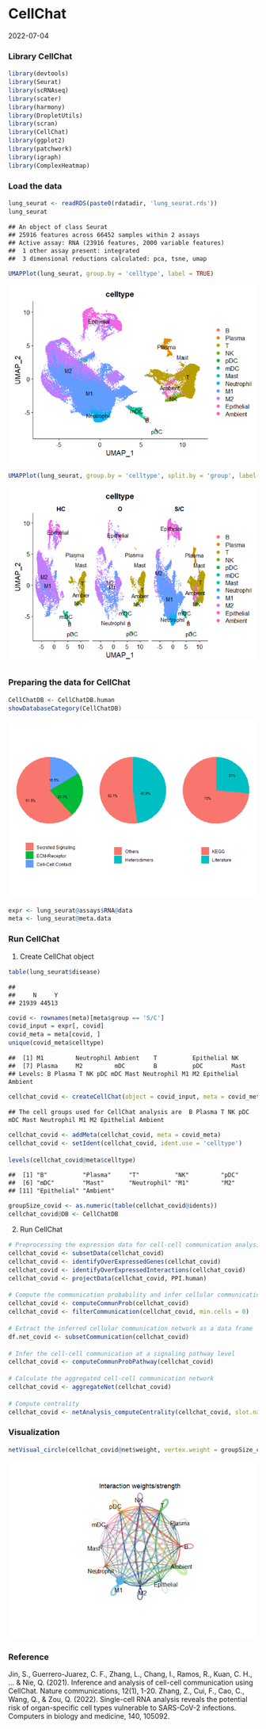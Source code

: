 CellChat
================
2022-07-04

### **Library CellChat**

``` r
library(devtools)
library(Seurat)
library(scRNAseq)
library(scater)
library(harmony)
library(DropletUtils)
library(scran)
library(CellChat)
library(ggplot2)
library(patchwork)
library(igraph)
library(ComplexHeatmap)
```

### **Load the data**

``` r
lung_seurat <- readRDS(paste0(rdatadir, 'lung_seurat.rds'))
lung_seurat
```

    ## An object of class Seurat 
    ## 25916 features across 66452 samples within 2 assays 
    ## Active assay: RNA (23916 features, 2000 variable features)
    ##  1 other assay present: integrated
    ##  3 dimensional reductions calculated: pca, tsne, umap

``` r
UMAPPlot(lung_seurat, group.by = 'celltype', label = TRUE)
```

![](KOGO_CellChat_files/figure-gfm/unnamed-chunk-3-1.png)<!-- -->

``` r
UMAPPlot(lung_seurat, group.by = 'celltype', split.by = 'group', label = TRUE)
```

![](KOGO_CellChat_files/figure-gfm/unnamed-chunk-3-2.png)<!-- -->

### **Preparing the data for CellChat**

``` r
CellChatDB <- CellChatDB.human
showDatabaseCategory(CellChatDB)
```

![](KOGO_CellChat_files/figure-gfm/unnamed-chunk-4-1.png)<!-- -->

``` r
expr <- lung_seurat@assays$RNA@data
meta <- lung_seurat@meta.data
```

### **Run CellChat**

1.  Create CellChat object

``` r
table(lung_seurat$disease)
```

    ## 
    ##     N     Y 
    ## 21939 44513

``` r
covid <- rownames(meta)[meta$group == 'S/C']
covid_input = expr[, covid]
covid_meta = meta[covid, ]
unique(covid_meta$celltype)
```

    ##  [1] M1         Neutrophil Ambient    T          Epithelial NK        
    ##  [7] Plasma     M2         mDC        B          pDC        Mast      
    ## Levels: B Plasma T NK pDC mDC Mast Neutrophil M1 M2 Epithelial Ambient

``` r
cellchat_covid <- createCellChat(object = covid_input, meta = covid_meta, group.by = 'celltype')
```

    ## The cell groups used for CellChat analysis are  B Plasma T NK pDC mDC Mast Neutrophil M1 M2 Epithelial Ambient

``` r
cellchat_covid <- addMeta(cellchat_covid, meta = covid_meta)
cellchat_covid <- setIdent(cellchat_covid, ident.use = 'celltype')

levels(cellchat_covid@meta$celltype)
```

    ##  [1] "B"          "Plasma"     "T"          "NK"         "pDC"       
    ##  [6] "mDC"        "Mast"       "Neutrophil" "M1"         "M2"        
    ## [11] "Epithelial" "Ambient"

``` r
groupSize_covid <- as.numeric(table(cellchat_covid@idents))
cellchat_covid@DB <- CellChatDB
```

2.  Run CellChat

``` r
# Preprocessing the expression data for cell-cell communication analysis
cellchat_covid <- subsetData(cellchat_covid)
cellchat_covid <- identifyOverExpressedGenes(cellchat_covid)
cellchat_covid <- identifyOverExpressedInteractions(cellchat_covid)
cellchat_covid <- projectData(cellchat_covid, PPI.human)

# Compute the communication probability and infer cellular communication network
cellchat_covid <- computeCommunProb(cellchat_covid)
cellchat_covid <- filterCommunication(cellchat_covid, min.cells = 0)

# Extract the inferred cellular communication network as a data frame
df.net_covid <- subsetCommunication(cellchat_covid)

# Infer the cell-cell communication at a signaling pathway level
cellchat_covid <- computeCommunProbPathway(cellchat_covid)

# Calculate the aggregated cell-cell communication network
cellchat_covid <- aggregateNet(cellchat_covid)

# Compute centrality
cellchat_covid <- netAnalysis_computeCentrality(cellchat_covid, slot.name = "netP")
```

### **Visualization**

``` r
netVisual_circle(cellchat_covid@net$weight, vertex.weight = groupSize_covid, weight.scale = T, label.edge= F, title.name = "Interaction weights/strength")
```

![](KOGO_CellChat_files/figure-gfm/unnamed-chunk-7-1.png)<!-- -->

### **Reference**
Jin, S., Guerrero-Juarez, C. F., Zhang, L., Chang, I., Ramos, R., Kuan, C. H., ... & Nie, Q. (2021). Inference and analysis of cell-cell communication using CellChat. Nature communications, 12(1), 1-20.
Zhang, Z., Cui, F., Cao, C., Wang, Q., & Zou, Q. (2022). Single-cell RNA analysis reveals the potential risk of organ-specific cell types vulnerable to SARS-CoV-2 infections. Computers in biology and medicine, 140, 105092.
